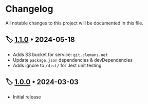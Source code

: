 # Changelog

All notable changes to this project will be documented in this file.
## 🏷️ [1.1.0][1.1.0] • 2024-05-18

- Adds S3 bucket for service: `git.clemans.net`
- Update `package.json` dependencies & devDependencies
- Adds ignore to `/dist/` for Jest unit testing

## 🏷️ [1.0.0][1.0.0] • 2024-03-03

- Initial release

<!-- Reference Links -->
[1.1.0]: https://github.com/clemans/net.clemans.Storage/releases/tag/v1.1.0
[1.0.0]: https://github.com/clemans/net.clemans.Storage/releases/tag/v1.0.0